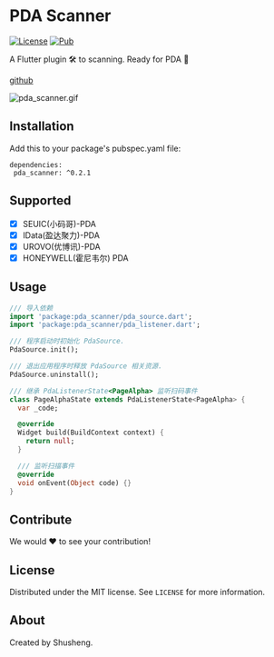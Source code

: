 # PDA Scanner
  
[![License][license-image]][license-url] 
[![Pub](https://img.shields.io/pub/v/pda_scanner.svg?style=flat-square)](https://pub.dartlang.org/packages/pda_scanner)

A Flutter plugin 🛠 to scanning. Ready for PDA 🚀 

[github](https://github.com/leyan95/pda_scanner)

![pda_scanner.gif](https://upload-images.jianshu.io/upload_images/3646846-16ca17b573a765f2.gif?imageMogr2/auto-orient/strip%7CimageView2/2/w/320/format/webp)

## Installation

Add this to your package's pubspec.yaml file:

```
dependencies:
 pda_scanner: ^0.2.1
```

## Supported

-  [x] SEUIC(小码哥)-PDA
-  [x] IData(盈达聚力)-PDA
-  [x] UROVO(优博讯)-PDA
-  [x] HONEYWELL(霍尼韦尔) PDA

## Usage
```dart
/// 导入依赖
import 'package:pda_scanner/pda_source.dart';
import 'package:pda_scanner/pda_listener.dart';

/// 程序启动时初始化 PdaSource.
PdaSource.init();

/// 退出应用程序时释放 PdaSource 相关资源.
PdaSource.uninstall();

/// 继承 PdaListenerState<PageAlpha> 监听扫码事件
class PageAlphaState extends PdaListenerState<PageAlpha> {
  var _code;

  @override
  Widget build(BuildContext context) {
    return null;
  }

  /// 监听扫描事件
  @override
  void onEvent(Object code) {}
}
```

## Contribute

We would ❤️ to see your contribution!

## License

Distributed under the MIT license. See ``LICENSE`` for more information.

## About

Created by Shusheng.

[license-image]: https://img.shields.io/badge/License-MIT-blue.svg
[license-url]: LICENSE
